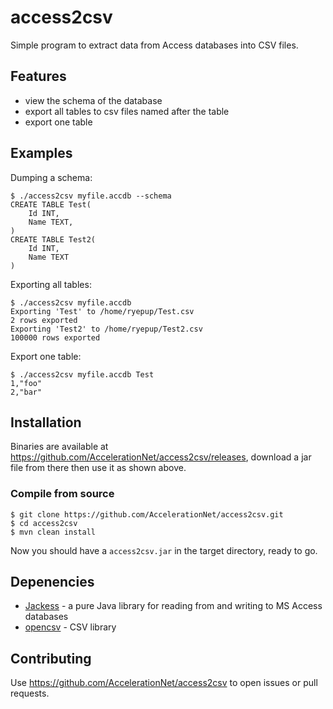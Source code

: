 # access2csv

Simple program to extract data from Access databases into CSV files.

## Features

 * view the schema of the database
 * export all tables to csv files named after the table
 * export one table

## Examples

Dumping a schema:

    $ ./access2csv myfile.accdb --schema	
	CREATE TABLE Test(
		Id INT,
		Name TEXT,
	)
	CREATE TABLE Test2(
		Id INT,
		Name TEXT
	)
	
Exporting all tables:

    $ ./access2csv myfile.accdb
	Exporting 'Test' to /home/ryepup/Test.csv
	2 rows exported
	Exporting 'Test2' to /home/ryepup/Test2.csv
	100000 rows exported
	
Export one table:

    $ ./access2csv myfile.accdb Test
	1,"foo"
	2,"bar"

## Installation

Binaries are available at
https://github.com/AccelerationNet/access2csv/releases, download a jar
file from there then use it as shown above.

### Compile from source

    $ git clone https://github.com/AccelerationNet/access2csv.git
    $ cd access2csv
    $ mvn clean install
	
Now you should have a `access2csv.jar` in the target directory, ready to go.

## Depenencies

 * [Jackess](http://jackcess.sourceforge.net/) - a pure Java library
   for reading from and writing to MS Access databases
 * [opencsv](http://opencsv.sourceforge.net/) - CSV library

## Contributing

Use https://github.com/AccelerationNet/access2csv to open issues or
pull requests.
